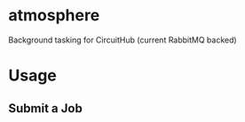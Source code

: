 atmosphere
==========

Background tasking for CircuitHub (current RabbitMQ backed)

# Usage

## Submit a Job

